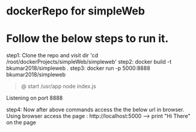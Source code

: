 # dockerRepo for simpleWeb 
# Follow the below steps to run it.

step1: Clone the repo and visit dir 'cd /root/dockerProjects/simpleWeb/simpleweb'
step2: docker build -t bkumar2018/simpleweb .
step3: docker run -p 5000:8888 bkumar2018/simpleweb
> @ start /usr/app
> node index.js

Listening on port 8888

step4: Now after above commands access the the below url in browser.
Using browser access the page : http://localhost:5000  --> print "Hi There" on the page 


